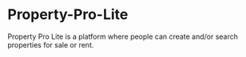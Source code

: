 # Property-Pro-Lite
Property Pro Lite is a platform where people can create and/or search properties for sale or rent.
